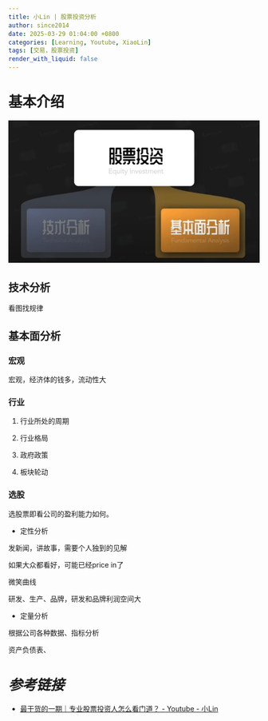 ```yaml
---
title: 小Lin | 股票投资分析
author: since2014
date: 2025-03-29 01:04:00 +0800
categories: [Learning, Youtube, XiaoLin]
tags: [交易，股票投资]
render_with_liquid: false
---
```


# 基本介绍

![股票投资分析框架](/img/IMG_100013.png)

## 技术分析

看图找规律


## 基本面分析

### 宏观

宏观，经济体的钱多，流动性大

### 行业

1. 行业所处的周期

2. 行业格局

3. 政府政策

4. 板块轮动

### 选股

选股票即看公司的盈利能力如何。

+ 定性分析

发新闻，讲故事，需要个人独到的见解

如果大众都看好，可能已经price in了

微笑曲线

研发、生产、品牌，研发和品牌利润空间大

+ 定量分析

根据公司各种数据、指标分析

资产负债表、


# *参考链接*

+ [最干货的一期｜专业股票投资人怎么看门道？ - Youtube - 小Lin](https://youtu.be/xnIYIpXKvNM?si=7RNbH9wdn-vhp7fR)
